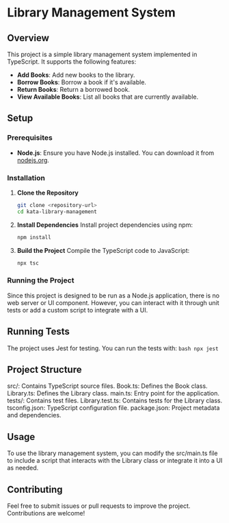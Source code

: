 # Library Management System

## Overview

This project is a simple library management system implemented in TypeScript. It supports the following features:
- **Add Books**: Add new books to the library.
- **Borrow Books**: Borrow a book if it's available.
- **Return Books**: Return a borrowed book.
- **View Available Books**: List all books that are currently available.

## Setup

### Prerequisites

- **Node.js**: Ensure you have Node.js installed. You can download it from [nodejs.org](https://nodejs.org/).

### Installation

1. **Clone the Repository**

   ```bash
   git clone <repository-url>
   cd kata-library-management
    ```
2. **Install Dependencies**
    Install project dependencies using npm:    

    ```bash
    npm install
    ```
3. **Build the Project**
    Compile the TypeScript code to JavaScript:
    ```bash
    npx tsc
    ```
### Running the Project
Since this project is designed to be run as a Node.js application, there is no web server or UI component. However, you can interact with it through unit tests or add a custom script to integrate with a UI.

## Running Tests
The project uses Jest for testing. You can run the tests with:
    ```bash
    npx jest
    ```

## Project Structure
src/: Contains TypeScript source files.
Book.ts: Defines the Book class.
Library.ts: Defines the Library class.
main.ts: Entry point for the application.
tests/: Contains test files.
Library.test.ts: Contains tests for the Library class.
tsconfig.json: TypeScript configuration file.
package.json: Project metadata and dependencies.

## Usage
To use the library management system, you can modify the src/main.ts file to include a script that interacts with the Library class or integrate it into a UI as needed.

## Contributing
Feel free to submit issues or pull requests to improve the project. Contributions are welcome!